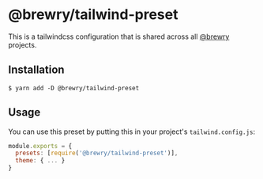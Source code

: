 # @brewry/tailwind-preset

This is a tailwindcss configuration that is shared across all [@brewry](https://github.com/brewry) projects.


## Installation

```shell
$ yarn add -D @brewry/tailwind-preset
```

## Usage

You can use this preset by putting this in your project's `tailwind.config.js`: 

```js
module.exports = {
  presets: [require('@brewry/tailwind-preset')],
  theme: { ... }
}
```
